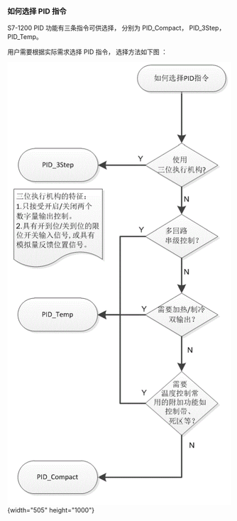 ### 如何选择 PID 指令

S7-1200 PID 功能有三条指令可供选择， 分别为 PID_Compact， PID_3Step，
PID_Temp。

用户需要根据实际需求选择 PID 指令， 选择方法如下图 ：

![](images/1-01.gif){width="505" height="1000"}
